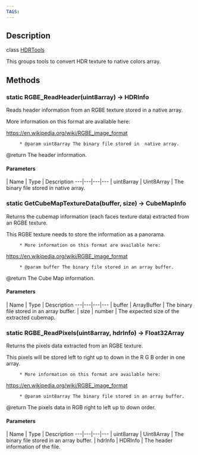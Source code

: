 ```yaml
---
TAGS:
---
```

## Description

class [HDRTools](/classes/2.4/HDRTools)

This groups tools to convert HDR texture to native colors array.

## Methods

### static RGBE_ReadHeader(uint8array) &rarr; HDRInfo

Reads header information from an RGBE texture stored in a native array.

More information on this format are available here:

https://en.wikipedia.org/wiki/RGBE_image_format

         * @param uint8array The binary file stored in  native array.

@return The header information.

#### Parameters
 | Name | Type | Description
---|---|---|---
 | uint8array | Uint8Array |  The binary file stored in  native array.

### static GetCubeMapTextureData(buffer, size) &rarr; CubeMapInfo

Returns the cubemap information (each faces texture data) extracted from an RGBE texture.

This RGBE texture needs to store the information as a panorama.

         * More information on this format are available here:

https://en.wikipedia.org/wiki/RGBE_image_format

         * @param buffer The binary file stored in an array buffer.

@return The Cube Map information.

#### Parameters
 | Name | Type | Description
---|---|---|---
 | buffer | ArrayBuffer |  The binary file stored in an array buffer.
 | size | number |  The expected size of the extracted cubemap.
### static RGBE_ReadPixels(uint8array, hdrInfo) &rarr; Float32Array

Returns the pixels data extracted from an RGBE texture.

This pixels will be stored left to right up to down in the R G B order in one array.

         * More information on this format are available here:

https://en.wikipedia.org/wiki/RGBE_image_format

         * @param uint8array The binary file stored in an array buffer.

@return The pixels data in RGB right to left up to down order.

#### Parameters
 | Name | Type | Description
---|---|---|---
 | uint8array | Uint8Array |  The binary file stored in an array buffer.
 | hdrInfo | HDRInfo |  The header information of the file.
